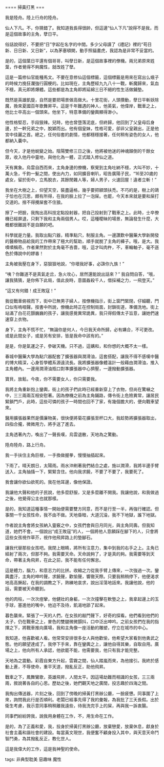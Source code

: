 ==== 掃黃打黑 ===

我是陸舟。陸上行舟的陸舟。

仙人下凡。不，你猜錯了。我知道我長得很帥，但這邊“仙人下凡”說得不是我，而是這個故事的主角，孽日平。

俗話說得好，不要把“日”字起在名字的中間。多少父母讀了《禮記》裡的“苟日新、日日新、又日新”，以為茅塞頓開，動手照貓畫虎，我認為是非常不妥當的。

是的，這個葉日平還有個哥哥，叫孽日新，是這個故事裡的僚機。兩兄弟原來姓葉，作者覺得不夠魔性，就改姓了孽。

這是一篇修仙官能種馬文。不要在意修仙這個標籤，這個標籤是用來在寫出么蛾子的時候力挽狂瀾強行圓梗的。比如現在，主角歷經九九八十一戰，斬魔歸來，氣血不穩，真元即將爆體。這些都是為主角即將延綿三日不絕的性生活做鋪墊。

既然是英雄凱旋，自然是要把場景做高做大。十里花街，人頭攢動，孽日平斬妖除魔，換來夏國百年歌舞昇平。這是千年難遇的神人，他英氣，他偉岸，戰車之上，他比士卒高出一個頭來。他坐下，特意準備的鑾輿顯得渺小。

他性格堅忍，手段狠辣。兒時，他也曾墮落泥底，但終歸，他回到了父皇母后身邊，於一幹兄弟之中，脫穎而出。他有個皇妹，性格可愛，卻非父皇親出，正是他宮中佳麗之首。總之，任何俗套的劇情，他都穩穩接著，任何稍有姿色的女人，他都納入囊中。

但今天，才是他蛻變之始。陰陽雙修三日之後，他將被他迷的神魂顛倒的千餘女眾，收入他丹中靈地，與他化為一體，正式踏入修仙之道。

天有異象。烏雲自西而來，主角身邊的僚機，察覺到主角吐納不穩，大叫不妙，十萬火急，千鈞一髮之間，使出內力，如同擴音喇叭，昭告廣陽子民，“16至20歲的處女，留於街中，立馬脫衣，其餘閒雜人等，婦人男子，火速回屋！違者立斬！”

我坐在大樹之上，仰望天空，裝盡逼格，幾乎要把額頭扶禿。不巧的是，樹上的鴿子恰也在沉思，頗有所得，在我的臉上拉了一泡屎。也罷，今天本來就是要和屎打交道的。捨不得攪屎套不住狼。

擦了一把臉，我掏出高科技定點投射器，把自己投射到了戰車之上。此時，士卒僚機已經屏退，只剩下我和主角兩個男人。哎，這種曖昧的場景，無論發生什麼，大概都很難說不是自願的吧。

科學就是力量。我取出點穴器，精準點穴，制服主角。一邊讚歎中醫藥大學新開發的醫療物品給我的工作帶來了極大的幫助，順手就脫了主角的褲子。哦，是大。我嘖嘖稱奇。作者果然對於主角毫不吝嗇，哦，這才叫肉杵，不，車輪軸子，毫不遜色於傳說中的嫪毐！

主角被我壓在身下，惡狠狠地說，“你壞我好事，必誅你九族！”

“咦？你難道不是真氣走岔，急火攻心，居然還能說出話來？” 我自問自答，“哦，讓我猜猜，是你佈下此局，值此良時，意圖姦殺千人，借採補之力，一飛登天。”

“這又有何錯！成王敗寇！”

我從戰車俯視而下，街中已無男子婦人，按僚機指示，街上窗門緊閉，仔細聽，門口似有嗚咽聲。按書中所說，僚機此時正在控制局面，封鎖街道，準備洗地。街上站滿了白花花顫巍巍的孩子，讓我感覺異常詭異，我只得假傳太子旨意，讓她們速速穿上衣物。

身下，主角不慌不忙，“無論你是何人，今日我天命所歸，必有媾合，不可更改。或是此間女子，或是另有安排，皆是我命中該有的。”

是是，你是氣運之子，參破天機。只不過，這媾和，和你想的大概不太一樣。

春城中醫藥大學為點穴器配套了擴張器與潤滑油，這套搭配，讓我不得不感嘆中醫的博大精深，心身哲學體系源遠流長。我將擴張器像體溫計一般藉由潤滑油，推入主角體內。一邊用潤滑油瓶口對準擴張器中心擠壓，一邊撥動擴張器。

寶貝，放鬆。今夜，你不需要女人，你只需要我。

我將主角重新抱上鑾輿，街上的孩子們此時已經重新穿上了衣物，但尚在驚嚇之中，三三兩兩互相安慰著。因為僚機之前為主角鋪路，傳令街上危險異常，讓居民緊鎖門戶，此時，這些可憐的孩子一時間也回不了家，有幾個膽大的，便向戰車望來。

醫用擴張器果然是價廉物美，很快便將菊花擴張至杯口大，我趁勢將擴張器取出，四指合攏，微微用力，將手送了進去。

主角透著內力，喚出了一聲長嘆，烏雲退散，天地為之驚動。

陸舟陸舟，路上行舟。

我一手扶住主角巨根，一手換做握拳，慢慢抽插起來。

下雨了。晴天朗日，太陽雨。雨水沖刷著我們結合之處，施以潤滑，我將半邊手臂送入，主角抽搐一下，緊緊含住。他向我求饒，不要了不要了，我要死了。

我會讓你欲仙欲死的。我在他耳邊，像他保證。

我讓他大聲和他的子民說，他多麼舒服，又是多麼離不開我。我讓他說，和我做過之後，他覺得公主也就那樣。

是的，我知道這種事情一開始便需要雙方同意，而不是行至一半，再強行確認。但事關一千女孩性命，我不由不做。天地昏暗，大道沉淪，我不下地獄，誰下地獄。

作者說主角會將女孩納入靈竅之中，女孩們會與日月同光，與主角同壽。但我知道，她們不會。一個說出“成王敗寇”的人，一個將他人意願踩在腳下的人，只會將這些女孩視作草芥，視作他飛昇路上的墊腳石。

讓我代替那些女孩吧。我閉上眼睛，將所有注意力，集中到我的右手之上。主角已經射了兩次，但那不夠。我需要天命。天命說夠了，才是真的夠。我需要等到天命，帶著主角飛昇，在此之前，我不能有任何懈怠。

這是體力，腦力，和意志力的比拼。收縮之力從我手臂上傳來，一次強過一次。鑾輿盡汙，主角的呻吟聲，求饒聲，歡愉聲，響徹天際。只要我稍稍停下，他便渴求地高高撅起，在我的調教之下，熟練地哀求，說出淫蕩地話來。我讓他說，他的話，需要被天命聽到。

他的肉柱，一次次痙攣，他健壯的身軀，一次次撞擊在軟墊之上，我拿起邊上的玉手球，塞進他的嘴中，他迫不及待，飢渴地舔了起來。

暮色襲來。緊張了一天的人們，在女孩的敲門聲下，好奇的探看。他們看到他們的太子，仍在戰車之上，麥色的雙腿微微顫抖，口中泛出呻吟。之前女孩們在我的指揮之下，將戰車推向廣場，我和主角像一座活動的雕塑，佇立在城市的中心。

我知道，他喜歡被人看。他常常安排很多女人與他歡愉，他希望大家看到他勇武之態。他的願望達成了。我停下手來，靠在鑾輿之上，讓他自得其樂，自取自用。廣場之上，他向所有人承認，他欲罷不能，他需要我，他只有我才能完整。

天地為之震動。彩霞自東方升起，雲霧之間，仙人踏嵐而來，為他接引。我終於感動上蒼，不辱使命，重平天道，撥亂反正，助他飛昇。

戰車之下，鳳舞鸞歌，英雄飛昇，人間太平。因這場劫難而相識的女孩，三三兩兩，敘說著各自的心思。歷劫之後，她們觀天地之廣闊，投志趣於四海之間。

我掏出傳送器，片刻之後，回到了傍晚的掃黃打黑辦公廳，一臉疲憊。同事圍了上來，詢問我此行是否順利。老闆已經事先得了我的彙報，為我批了三天長假。出於衛生考慮，我示意同事稍稍離我遠些，待我洗完手上的屎，再與我一訴衷腸。

同事們紛紛誇我，說我用身體在工作，不，用生命在工作。

是的，為了正義和愛，我，投身於掃黃打黑辦公廳，放棄戀愛，放棄休息，獻身於社會主義和諧社會的建設。每當黃文現世，我便奮不顧身投入其中，與天意天命鬥智鬥勇，為其撥亂反正，教化世人。

這是我偉大的工作，這是我神聖的使命。

tags: 非典型耽美 惡趣味 魔性